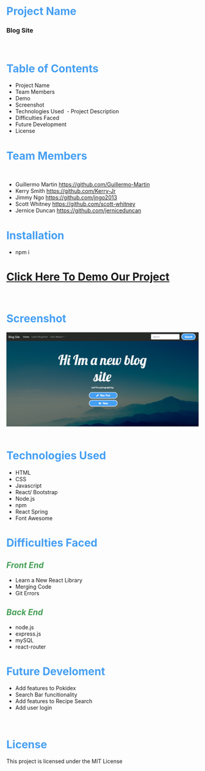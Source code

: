# <span style="color: #459ff3;">**Project Name**</span>
### Blog Site
​
# <span style="color: #459ff3;">**Table of Contents**</span>
 - Project Name
 - Team Members
 - Demo
 - Screenshot
 - Technologies Used
​ - Project Description
- Difficulties Faced
- Future Development
- License
​
# <span style="color: #459ff3;">**Team Members**</span>
​
​
- Guillermo Martin https://github.com/Guillermo-Martin
- Kerry Smith https://github.com/Kerry-Jr
- Jimmy Ngo https://github.com/jngo2013 
- Scott Whitney https://github.com/scott-whitney
- Jernice Duncan https://github.com/jerniceduncan
​
# <span style="color: #459ff3;">**Installation**</span>
- npm i​
​
 # <span style="color: #459ff3;">[**Click Here To Demo Our Project**](https://project02blog.herokuapp.com/)
​
# <span style="color: #459ff3;">**Screenshot** </span>

​![Image of Blog App](/client/src/assets/images/app.PNG)
​
# <span style="color: #459ff3;">**Technologies Used**</span>
- HTML
- CSS
- Javascript
- React/ Bootstrap
- Node.js
- npm
- React Spring
- Font Awesome
​
​
# <span style="color: #459ff3;">**Difficulties Faced**</span>
## <span style="color: #459f55;">*Front End* 
- Learn a New React Library
- Merging Code
- Git Errors 
## <span style="color: #459f55;">*Back End* 
- node.js
- express.js
- mySQL
- react-router
​
# <span style="color: #459ff3;">**Future Develoment**</span>
 - Add features to Pokidex
​
 - Search Bar funcitionality 
 - Add features to Recipe Search
 - Add user login 
​
 
​
​
​
# <span style="color: #459ff3;">**License**</span>
This project is licensed under the MIT License